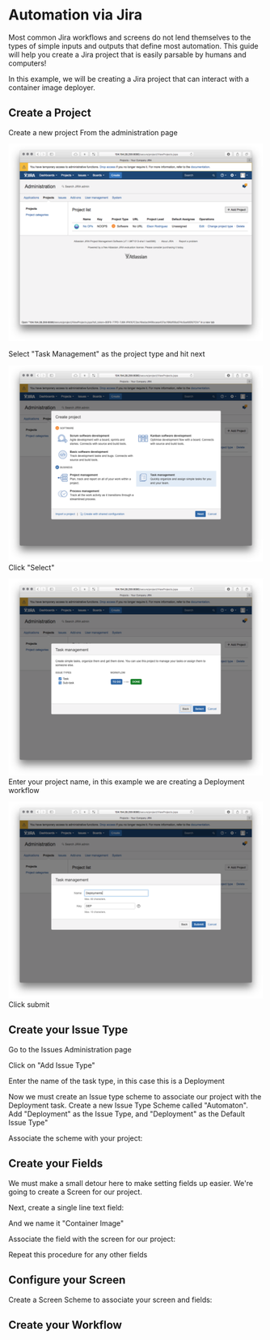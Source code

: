 # Automation via Jira
Most common Jira workflows and screens do not lend themselves to the types of simple inputs and outputs that define most automation. This guide will help you create a Jira project that is easily parsable by humans and computers!

In this example, we will be creating a Jira project that can interact with a container image deployer.

## Create a Project

Create a new project From the administration page

![](create-project-1.png)

Select "Task Management" as the project type and hit next

![](create-project-2.png)
Click "Select"

![](create-project-3.png)
Enter your project name, in this example we are creating a Deployment workflow

![](create-project-4.png)
Click submit

## Create your Issue Type

Go to the Issues Administration page

Click on "Add Issue Type"

Enter the name of the task type, in this case this is a Deployment

Now we must create an Issue type scheme to associate our project with the Deployment task. Create a new Issue Type Scheme called "Automaton". Add "Deployment" as the Issue Type, and "Deployment" as the Default Issue Type"

Associate the scheme with your project:



## Create your Fields

We must make a small detour here to make setting fields up easier. We're going to create a Screen for our project.

Next, create a single line text field:

And we name it "Container Image"

Associate the field with the screen for our project:

Repeat this procedure for any other fields

## Configure your Screen

Create a Screen Scheme to associate your screen  and fields:



## Create your Workflow


